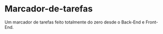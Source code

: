 # Marcador-de-tarefas
Um marcador de tarefas feito totalmente do zero desde o Back-End e Front-End.
